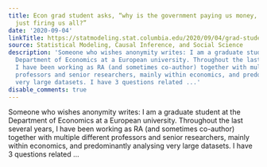 ```yaml
---
title: Econ grad student asks, “why is the government paying us money, instead of
  just firing us all?”
date: '2020-09-04'
linkTitle: https://statmodeling.stat.columbia.edu/2020/09/04/grad-student-asks-why-is-the-government-paying-us-money-instead-of-just-firing-us-all/
source: Statistical Modeling, Causal Inference, and Social Science
description: 'Someone who wishes anonymity writes: I am a graduate student at the
  Department of Economics at a European university. Throughout the last several years,
  I have been working as RA (and sometimes co-author) together with multiple different
  professors and senior researchers, mainly within economics, and predominantly analysing
  very large datasets. I have 3 questions related ...'
disable_comments: true
---
```

Someone who wishes anonymity writes: I am a graduate student at the Department of Economics at a European university. Throughout the last several years, I have been working as RA (and sometimes co-author) together with multiple different professors and senior researchers, mainly within economics, and predominantly analysing very large datasets. I have 3 questions related ...